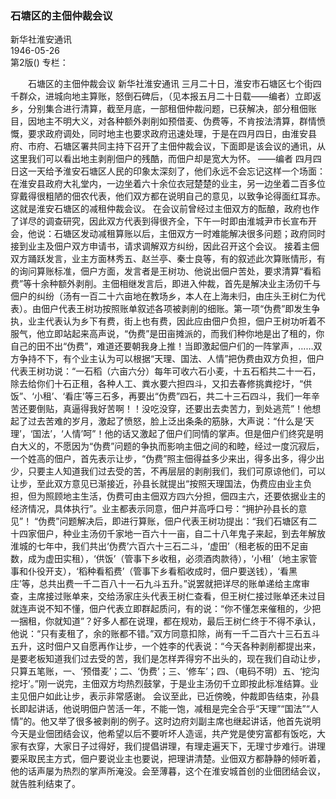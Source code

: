 ### 石塘区的主佃仲裁会议  
新华社淮安通讯  
1946-05-26  
第2版()
专栏：

　　石塘区的主佃仲裁会议
    新华社淮安通讯
    三月二十日，淮安市石塘区七个街四千群众，进城向地主算账，怒倒石碑后，（见本报五月二十日载——编者）立即返乡，分别集合进行清算，截至月底，一部租佃仲裁问题，已获解决，部分租佃账目，因地主不明大义，对各种额外剥削如预借麦、伪费等，不肯按法清算，群情愤慨，要求政府调处，同时地主也要求政府迅速处理，于是在四月四日，由淮安县府、市府、石塘区署共同主持下召开了主佃仲裁会议，下面即是该会议的通讯，从这里我们可以看出地主剥削佃户的残酷，而佃户却是宽大为怀。
     ——编者
    四月四日这一天给予淮安石塘区人民的印象太深刻了，他们永远不会忘记这样一个场面：在淮安县政府大礼堂内，一边坐着六十余位衣冠楚楚的业主，另一边坐着二百多位穿戴得很粗陋的佃农代表，他们双方都在说明自己的意见，以致争论得面红耳赤。这就是淮安石塘区的减租仲裁会议。
    在会议前曾经过主佃双方的酝酿，政府也作了详尽的调查研究，因此双方代表到得很齐全，下午一时即由淮城尹市长宣布开会，他说：石塘区发动减租算账以后，主佃双方一时难能解决很多问题；政府同时接到业主及佃户双方申请书，请求调解双方纠纷，因此召开这个会议。
    接着主佃双方踊跃发言，业主方面林秀五、赵兰亭、秦士良等，有的叙述此次算账情形，有的询问算账标准，佃户方面，发言者是王树功、他说出佃户苦处，要求清算“看稻费”等十余种额外剥削。主佃相继发言后，即进入仲裁，首先是解决业主汤仞千与佃户的纠纷（汤有一百二十六亩地在教场乡，本人在上海未归，由庄头王树仁为代表）。由佃户代表王树功按照账单叙述各项被剥削的细账。第一项“伪费”即发生争执，业主代表认为乡下有费，街上也有费，因此应由佃户负担，佃户王树功听着不服气，他立即站起来高声说，“伪费”是田亩摊派的，而我们种你地是出了租的，你自己的田不出“伪费”，难道还要朝我身上推！当即激起佃户们的一阵掌声，……双方争持不下，有个业主认为可以根据“天理、国法、人情”把伪费由双方负担，佃户代表王树功说：“一石稻（六亩六分）每年可收六石小麦，十五石稻共二十一石，除去给你们十石正租，各种人工、粪水要六担四斗，又扣去春修挑粪挖圩，“供饭”、‘小租’、‘看庄’等三石多，再要出“伪费”四石，共二十三石四斗，我们一年辛苦还要倒贴，真逼得我好苦啊！！没吃没穿，还要出去卖苦力，到处逃荒”！他想起了过去苦难的岁月，激起了愤怒，脸上泛出条条的筋脉，大声说：“什么是‘天理’，‘国法’，‘人情’呵”！他的话又激起了佃户们同情的掌声。但是佃户们终究是明白大义的，不愿因为“伪费”问题的争执而影响主佃之间的和睦，经过一度沉寂后，一个姓高的佃户，首先表示让步，“伪费”照主佃得益多少来出，得多出多，得少出少，只要主人知道我们过去受的苦，不再层层的剥削我们，我们可原谅他们，可以让步，至此双方意见已渐接近，孙县长就提出“按照天理国法，伪费应由业主负担，但为照顾地主生活，伪费可由主佃双方四六分担，佃四主六，还要依据业主的经济情况，具体执行”。业主都表示同意，佃户并高呼口号：“拥护孙县长的意见”！
    “伪费”问题解决后，即进行算账，佃户代表王树功提出：“我们石塘区有二十四家佃户，种业主汤仞千家地一百六十一亩，自二十八年鬼子来起，到去年解放淮城的七年中，我们共出‘伪费’六百六十三石二斗，‘虚田’（租老板的田不足亩数，成为虚田实租），‘供饭’（管事下乡收租，必须酒肉款待），‘小租’（地主家管事和仆役开支），‘稻种看稻费’（管事下乡看稻收成时，佃户要送钱），‘看黑庄’等，总共出费一千二百八十一石九斗五升。”说罢就把详尽的账单递给主席审查，主席接过账单来，交给汤家庄头代表王树仁查看，但王树仁接过账单还未过目就连声说不知不懂，佃户代表立即群起质问，有的说：“你不懂怎来催租的，少把一捆租，你就知道”？好多人都在说理，都在规劝，最后王树仁终于不得不承认，他说：“只有麦租了，余的账都不错。”双方同意扣除，尚有一千二百六十三石五斗五升，这时佃户又自愿再作让步，一个姓李的代表说：“今天各种剥削都提出来，是要老板知道我们过去受的苦，我们是怎样弄得穷不出头的，现在我们自动让步，只算五笔账，一、‘预借麦’；二、‘伪费’；三、‘修车’；四、（电码不明）五、‘挖沟挖圩’。”刚一说完，主佃双方均热烈鼓掌，于是业主汤仞千立即按此标准结算。业主见佃户如此让步，表示非常感谢。
    会议至此，已近傍晚，仲裁即告结束，孙县长即起讲话，他说明佃户苦活一年，不能一饱，减租是完全合乎“天理”“国法”“人情”的。他又举了很多被剥削的例子。这时边府刘副主席也继起讲话，他首先说明今天是业佃团结会议，他希望以后不要听坏人造谣，共产党是使穷富都有饭吃，大家有衣穿，大家日子过得好，我们提倡讲理，有理走遍天下，无理寸步难行。讲理要采取民主方式，佃户要说业主也要说，把理讲清楚。业佃双方都静静的倾听着，他的话声屡为热烈的掌声所淹没。会至薄暮，这个在淮安城首创的业佃团结会议，就告胜利结束了。  
